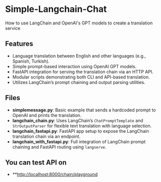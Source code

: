 # Simple-Langchain-Chat
How to use LangChain and OpenAI's GPT models to create a translation service

## Features
- Language translation between English and other languages (e.g., Spanish, Turkish).
- Simple prompt-based interaction using OpenAI GPT models.
- FastAPI integration for serving the translation chain via an HTTP API.
- Modular scripts demonstrating both CLI and API-based translation.
- Utilizes LangChain’s prompt chaining and output parsing utilities.

## Files
- **simplemessage.py**: Basic example that sends a hardcoded prompt to OpenAI and prints the translation.
- **langchain_chain.py**: Uses LangChain’s `ChatPromptTemplate` and `StrOutputParser` for flexible text translation with language selection.
- **langchain_fastapi.py**: FastAPI app setup to expose the LangChain translation chain via an endpoint.
- **langchain_with_fastapi.py**: Full integration of LangChain prompt chaining and FastAPI routing using `langserve`.

## You can test API on
- **[http://localhost:8000/chain/playground](http://localhost:8000/chain/playground)


